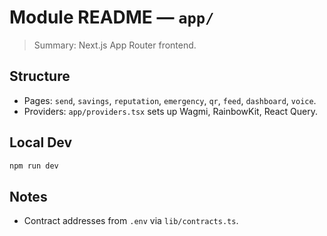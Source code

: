 # Module README — `app/`

> Summary: Next.js App Router frontend.

## Structure
- Pages: `send`, `savings`, `reputation`, `emergency`, `qr`, `feed`, `dashboard`, `voice`.
- Providers: `app/providers.tsx` sets up Wagmi, RainbowKit, React Query.

## Local Dev
```bash
npm run dev
```

## Notes
- Contract addresses from `.env` via `lib/contracts.ts`.
